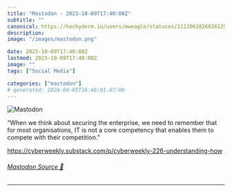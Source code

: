```yaml
---
title: "Mastodon - 2023-10-09T17:40:08Z"
subtitle: ""
canonical: https://hachyderm.io/users/mweagle/statuses/111206282602612561
description:
image: "/images/mastodon.png"

date: 2023-10-09T17:40:08Z
lastmod: 2023-10-09T17:40:08Z
image: ""
tags: ["Social Media"]

categories: ["mastodon"]
# generated: 2024-04-05T16:46:01-07:00
---
```

![Mastodon](/images/mastodon.png)

<p>“When we think about securing the enterprise, we need to remember that for most organisations, IT is not a core competency that enables them to compete with their competition.”</p><p><a href="https://cyberweekly.substack.com/p/cyberweekly-226-understanding-how" target="_blank" rel="nofollow noopener noreferrer" translate="no"><span class="invisible">https://</span><span class="ellipsis">cyberweekly.substack.com/p/cyb</span><span class="invisible">erweekly-226-understanding-how</span></a></p>


###### [Mastodon Source 🐘](https://hachyderm.io/@mweagle/111206282602612561)

___
